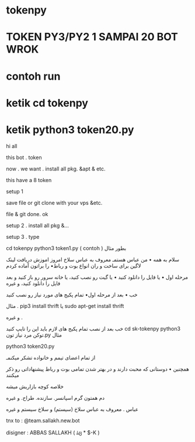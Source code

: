 # tokenpy
# TOKEN PY3/PY2 1 SAMPAI 20 BOT WROK
#  contoh run
# ketik cd tokenpy
# ketik python3 token20.py
hi all

this bot . token

now . we want . install all pkg. &apt & etc. 

this have a  8 token 

setup 1

save file or git clone with your vps &etc. 

file & git done. ok 

setup 2 . install all pkg &... 

setup 3 . type 

cd tokenpy
python3 token1.py ( contoh ) بطور مثال 

سلام به همه • من عباس هستمـ معروف به عباس سلاخ
امروز اموزش دریافت لینک لاگین برای ساخت و ران انواع بوت و رباط• را براتون آماده کردم

مرحله اول • یا فایل را دانلود کنید • یا گیت رو نصب کنید، یا خانه سرور رو باز کنید و بعد فایل را دانلود کنید، و غیره

خب • بعد از مرحله اول• تمام پکیج های مورد نیاز رو نصب کنید 

مثال . pip3 install thrift یا sudo apt-get install thrift

و غیره . 

خب بعد از نصب تمام پکیج های لازم باید این را تایپ کنید 
cd sk-tokenpy
python3 توکن مرد نیاز تون.py مثال 

python3 token20.py

از تمام اعضای تیمم و خانواده تشکر میکنمـ

همچنین • دوستانی که محبت دارند و در بهتر شدن تمامی بوت و رباط پیشنهاداتی رو ذکر میکنند

خلاصه کوچه بازاریش میشه

دم همتون گرم
اسپانسر. سازنده. طراح. و غیره 

عباس . معروف به عباس سلاخ (سیستم) و سلاخ سیستم و غیره 

tnx to : @team.sallakh.new.bot

disigner : ABBAS SALLAKH ( ﾑც * $-K ) 

